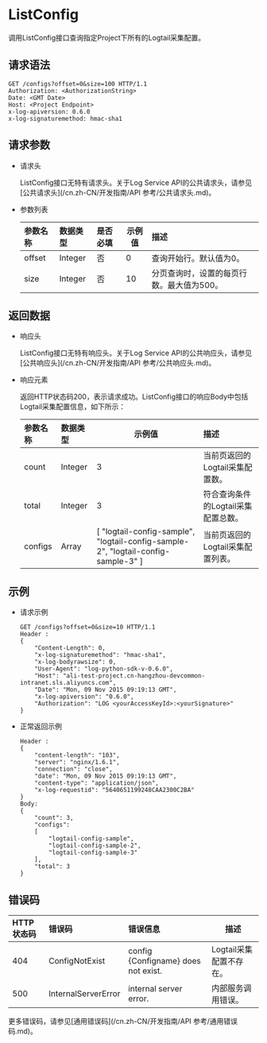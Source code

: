 # ListConfig

调用ListConfig接口查询指定Project下所有的Logtail采集配置。

## 请求语法

```
GET /configs?offset=0&size=100 HTTP/1.1
Authorization: <AuthorizationString> 
Date: <GMT Date>
Host: <Project Endpoint>
x-log-apiversion: 0.6.0
x-log-signaturemethod: hmac-sha1
```

## 请求参数

-   请求头

    ListConfig接口无特有请求头。关于Log Service API的公共请求头，请参见[公共请求头](/cn.zh-CN/开发指南/API 参考/公共请求头.md)。

-   参数列表

    |参数名称|数据类型|是否必填|示例值|描述|
    |:---|:---|:---|---|:-|
    |offset|Integer|否|0|查询开始行。默认值为0。|
    |size|Integer|否|10|分页查询时，设置的每页行数。最大值为500。|


## 返回数据

-   响应头

    ListConfig接口无特有响应头。关于Log Service API的公共响应头，请参见[公共响应头](/cn.zh-CN/开发指南/API 参考/公共响应头.md)。

-   响应元素

    返回HTTP状态码200，表示请求成功。ListConfig接口的响应Body中包括Logtail采集配置信息，如下所示：

    |参数名称|数据类型|示例值|描述|
    |:---|:---|---|:-|
    |count|Integer|3|当前页返回的Logtail采集配置数。|
    |total|Integer|3|符合查询条件的Logtail采集配置总数。|
    |configs|Array|\[ "logtail-config-sample", "logtail-config-sample-2", "logtail-config-sample-3" \]|当前页返回的Logtail采集配置列表。|


## 示例

-   请求示例

    ```
    GET /configs?offset=0&size=10 HTTP/1.1
    Header :
    {
        "Content-Length": 0, 
        "x-log-signaturemethod": "hmac-sha1", 
        "x-log-bodyrawsize": 0, 
        "User-Agent": "log-python-sdk-v-0.6.0", 
        "Host": "ali-test-project.cn-hangzhou-devcommon-intranet.sls.aliyuncs.com", 
        "Date": "Mon, 09 Nov 2015 09:19:13 GMT", 
        "x-log-apiversion": "0.6.0", 
        "Authorization": "LOG <yourAccessKeyId>:<yourSignature>"
    }
    ```

-   正常返回示例

    ```
    Header :
    {
        "content-length": "103", 
        "server": "nginx/1.6.1", 
        "connection": "close", 
        "date": "Mon, 09 Nov 2015 09:19:13 GMT", 
        "content-type": "application/json", 
        "x-log-requestid": "5640651199248CAA2300C2BA"
    }
    Body:
    {
        "count": 3, 
        "configs": 
        [
            "logtail-config-sample", 
            "logtail-config-sample-2", 
            "logtail-config-sample-3"
        ], 
        "total": 3
    }
    ```


## 错误码

|HTTP状态码|错误码|错误信息|描述|
|:------|:--|:---|--|
|404|ConfigNotExist|config \{Configname\} does not exist.|Logtail采集配置不存在。|
|500|InternalServerError|internal server error.|内部服务调用错误。|

更多错误码，请参见[通用错误码](/cn.zh-CN/开发指南/API 参考/通用错误码.md)。

